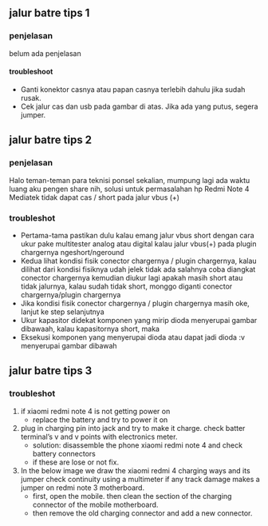 ## jalur batre tips 1
### penjelasan
belum ada penjelasan
#### troubleshoot
+ Ganti konektor casnya atau papan casnya terlebih dahulu jika sudah rusak.
+ Cek jalur cas dan usb pada gambar di atas. Jika ada yang putus, segera jumper.

## jalur batre tips 2
### penjelasan
Halo teman-teman para teknisi ponsel sekalian, mumpung lagi ada waktu luang aku pengen share nih, solusi untuk permasalahan hp Redmi Note 4 Mediatek tidak dapat cas / short pada jalur vbus (+)

### troubleshot
+ Pertama-tama pastikan dulu kalau emang jalur vbus short dengan cara ukur pake multitester analog atau digital kalau jalur vbus(+) pada plugin chargernya ngeshort/ngeround
+ Kedua lihat kondisi fisik conector chargernya / plugin chargernya, kalau dilihat dari kondisi fisiknya udah jelek tidak ada salahnya coba diangkat conector chargernya kemudian diukur lagi apakah masih short atau tidak jalurnya, kalau sudah tidak short, monggo diganti conector chargernya/plugin chargernya
+ Jika kondisi fisik conector chargernya / plugin chargernya masih oke, lanjut ke step selanjutnya
+ Ukur kapasitor didekat komponen yang mirip  dioda menyerupai gambar dibawaah, kalau kapasitornya short, maka
+ Eksekusi komponen yang menyerupai dioda atau dapat jadi dioda :v menyerupai gambar dibawah


## jalur batre tips 3
### troubleshot
1. if xiaomi redmi note 4 is not getting power on
   + replace the battery and try to power it on
2. plug in charging pin into jack and try to make it charge. check batter terminal’s v and v points with electronics meter.
   + solution: disassemble the phone xiaomi redmi note 4 and check battery connectors
   + if these are lose or not fix.
3. In the below image we draw the xiaomi redmi 4 charging ways and its jumper check continuity using a multimeter if any track damage makes a jumper on redmi note 3 motherboard.
   + first, open the mobile. then clean the section of the charging connector of the mobile motherboard.
   + then remove the old charging connector and add a new connector.

